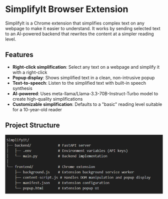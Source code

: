 # SimplifyIt Browser Extension

SimplifyIt is a Chrome extension that simplifies complex text on any webpage to make it easier to understand. It works by sending selected text to an AI-powered backend that rewrites the content at a simpler reading level.

## Features

- **Right-click simplification**: Select any text on a webpage and simplify it with a right-click
- **Popup display**: Shows simplified text in a clean, non-intrusive popup
- **Text-to-speech**: Listen to the simplified text with built-in speech synthesis
- **AI-powered**: Uses meta-llama/Llama-3.3-70B-Instruct-Turbo model to create high-quality simplifications
- **Customizable simplification**: Defaults to a "basic" reading level suitable for a 10-year-old reader

## Project Structure
![alt text](image.png)